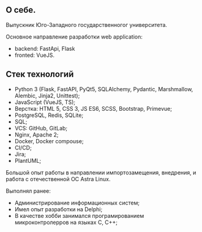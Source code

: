 ## О себе.

Выпускник Юго-Западного государственногог университета.

Основное направление разработки web application: 
  - backend: FastApi, Flask
  - fronted: VueJS.

## Стек технологий
- Python 3 (Flask, FastAPI, PyQt5, SQLAlchemy, Pydantic, Marshmallow, Alembic, Jinja2, Unittest);
- JavaScript (VueJS, TS);
- Верстка: HTML 5, CSS 3, JS ES6, SCSS, Bootstrap, Primevue;
- PostgreSQL, Redis, SQLite;
- SQL;
- VCS: GitHub, GitLab;
- Nginx, Apache 2;
- Docker, Docker compouse;
- CI/CD;
- Jira;
- PlantUML;
  
Большой опыт работы в направлении импортозамещения, внедрения, и работа с отечественной ОС Astra Linux. 

Выполнял ранее:
- Администрирование информационных систем;
- Имел опыт разработки на Delphi;
- В качестве хобби занимался програмированием микроконтролерров на языках C, C++;


<!--
**myzxzrus/myzxzrus** is a ✨ _special_ ✨ repository because its `README.md` (this file) appears on your GitHub profile.

Here are some ideas to get you started:

- 🔭 I’m currently working on ...
- 🌱 I’m currently learning ...
- 👯 I’m looking to collaborate on ...
- 🤔 I’m looking for help with ...
- 💬 Ask me about ...
- 📫 How to reach me: ...
- 😄 Pronouns: ...
- ⚡ Fun fact: ...
-->

